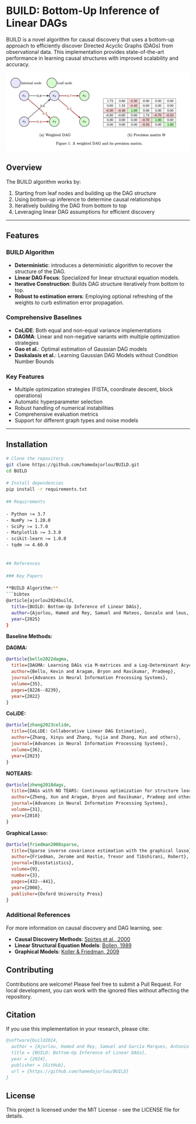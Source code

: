 # BUILD: Bottom-Up Inference of Linear DAGs

BUILD is a novel algorithm for causal discovery that uses a bottom-up approach to efficiently discover Directed Acyclic Graphs (DAGs) from observational data. This implementation provides state-of-the-art performance in learning causal structures with improved scalability and accuracy.

![BUILD Algorithm Overview](DAGprec.jpeg)

## Overview

The BUILD algorithm works by:
1. Starting from leaf nodes and building up the DAG structure
2. Using bottom-up inference to determine causal relationships
3. Iteratively building the DAG from bottom to top
4. Leveraging linear DAG assumptions for efficient discovery

---

## Features

### BUILD Algorithm
- **Deterministic**: introduces a deterministic algorithm to recover the structure of the DAG.
- **Linear DAG Focus**: Specialized for linear structural equation models.
- **Iterative Construction**: Builds DAG structure iteratively from bottom to top.
- **Robust to estimation errors**: Employing optional refreshing of the weights to curb estimation error propagation.

### Comprehensive Baselines
- **CoLiDE**: Both equal and non-equal variance implementations  
- **DAGMA**: Linear and non-negative variants with multiple optimization strategies  
- **Gao et al.**: Optimal estimation of Gaussian DAG models
- **Daskalasis et al.**: Learning Gaussian DAG Models without Condition Number Bounds
  
### Key Features
- Multiple optimization strategies (FISTA, coordinate descent, block operations)  
- Automatic hyperparameter selection  
- Robust handling of numerical instabilities  
- Comprehensive evaluation metrics  
- Support for different graph types and noise models  

---

## Installation

```bash
# Clone the repository
git clone https://github.com/hamedajorlou/BUILD.git
cd BUILD

# Install dependencies
pip install -r requirements.txt

## Requirements

- Python >= 3.7
- NumPy >= 1.20.0
- SciPy >= 1.7.0
- Matplotlib >= 3.3.0
- scikit-learn >= 1.0.0
- tqdm >= 4.60.0


## References

### Key Papers

**BUILD Algorithm:**
```bibtex
@article{ajorlou2024build,
  title={BUILD: Bottom-Up Inference of Linear DAGs},
  author={Ajorlou, Hamed and Rey, Samuel and Mateos, Gonzalo and leus, Geert and García Marques, Antonio and},
  year={2025}
}
```

**Baseline Methods:**

**DAGMA:**
```bibtex
@article{bello2022dagma,
  title={DAGMA: Learning DAGs via M-matrices and a Log-Determinant Acyclicity Characterization},
  author={Bello, Kevin and Aragam, Bryon and Ravikumar, Pradeep},
  journal={Advances in Neural Information Processing Systems},
  volume={35},
  pages={8226--8239},
  year={2022}
}
```

**CoLiDE:**
```bibtex
@article{zhang2023colide,
  title={CoLiDE: Collaborative Linear DAG Estimation},
  author={Zhang, Xinyu and Zhang, Yujia and Zhang, Kun and others},
  journal={Advances in Neural Information Processing Systems},
  volume={36},
  year={2023}
}
```

**NOTEARS:**
```bibtex
@article{zheng2018dags,
  title={DAGs with NO TEARS: Continuous optimization for structure learning},
  author={Zheng, Xun and Aragam, Bryon and Ravikumar, Pradeep and others},
  journal={Advances in Neural Information Processing Systems},
  volume={31},
  year={2018}
}
```

**Graphical Lasso:**
```bibtex
@article{friedman2008sparse,
  title={Sparse inverse covariance estimation with the graphical lasso},
  author={Friedman, Jerome and Hastie, Trevor and Tibshirani, Robert},
  journal={Biostatistics},
  volume={9},
  number={3},
  pages={432--441},
  year={2008},
  publisher={Oxford University Press}
}
```

### Additional References

For more information on causal discovery and DAG learning, see:

- **Causal Discovery Methods**: [Spirtes et al., 2000](https://doi.org/10.7551/mitpress/1754.001.0001)
- **Linear Structural Equation Models**: [Bollen, 1989](https://doi.org/10.1002/9781118619179)
- **Graphical Models**: [Koller & Friedman, 2009](https://mitpress.mit.edu/9780262013192/)

## Contributing

Contributions are welcome! Please feel free to submit a Pull Request. For local development, you can work with the ignored files without affecting the repository.

## Citation

If you use this implementation in your research, please cite:

```bibtex
@software{build2024,
  author = {Ajorlou, Hamed and Rey, Samuel and García Marques, Antonio and Mateos, Gonzalo},
  title = {BUILD: Bottom-Up Inference of Linear DAGs},
  year = {2024},
  publisher = {GitHub},
  url = {https://github.com/hamedajorlou/BUILD}
}
```

## License

This project is licensed under the MIT License - see the LICENSE file for details.
